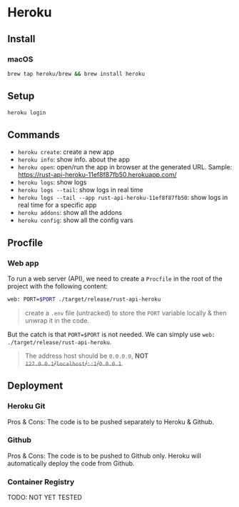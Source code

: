 # Heroku

## Install

### macOS

```bash
brew tap heroku/brew && brew install heroku
```

## Setup

```bash
heroku login
```

## Commands

- `heroku create`: create a new app
- `heroku info`: show info. about the app
- `heroku open`: open/run the app in browser at the generated URL. Sample: <https://rust-api-heroku-11ef8f87fb50.herokuapp.com/>
- `heroku logs`: show logs
- `heroku logs --tail`: show logs in real time
- `heroku logs --tail --app rust-api-heroku-11ef8f87fb50`: show logs in real time for a specific app
- `heroku addons`: show all the addons
- `heroku config`: show all the config vars

## Procfile

### Web app

To run a web server (API), we need to create a `Procfile` in the root of the project with the following content:

```bash
web: PORT=$PORT ./target/release/rust-api-heroku
```

> create a `.env` file (untracked) to store the `PORT` variable locally & then unwrap it in the code.

But the catch is that `PORT=$PORT` is not needed. We can simply use `web: ./target/release/rust-api-heroku`.

> The address host should be `0.0.0.0`, **NOT** ~~`127.0.0.1`/`localhost`/`::1`/`0.0.0.1`~~.

## Deployment

### Heroku Git

Pros & Cons: The code is to be pushed separately to Heroku & Github.

### Github

Pros & Cons: The code is to be pushed to Github only. Heroku will automatically deploy the code from Github.

### Container Registry

TODO: NOT YET TESTED
